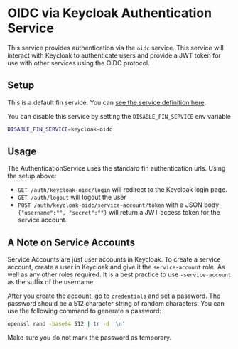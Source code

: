 # OIDC via Keycloak Authentication Service

This service provides authentication via the `oidc` service.  This service will interact with Keycloak to authenticate users and provide a JWT token for use with other services using the OIDC protocol.

## Setup

This is a default fin service.  You can [see the service definition here](../../services/init/fcrepo/service/keycloak-oidc.jsonld.json).

You can disable this service by setting the `DISABLE_FIN_SERVICE` env variable

```bash
DISABLE_FIN_SERVICE=keycloak-oidc
```

## Usage

The AuthenticationService uses the standard fin authentication urls.  Using the setup above:

  - `GET /auth/keycloak-oidc/login` will redirect to the Keycloak login page.
  - `GET /auth/logout` will logout the user
  - `POST /auth/keycloak-oidc/service-account/token` with a JSON body `{"username":"", "secret":""}` will return a JWT access token for the service account.


## A Note on Service Accounts

Service Accounts are just user accounts in Keycloak. To create a service account, create a user in Keycloak and give it the `service-account` role.  As well as any other roles required.  It is a best practice to use `-service-account` as the suffix of the username.

After you create the account, go to `credentials` and set a password.  The password should be a 512 character string of random characters.  You can use the following command to generate a password:

```bash
openssl rand -base64 512 | tr -d '\n'
```

Make sure you do not mark the password as temporary.